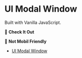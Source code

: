 # UI Modal Window

Built with Vanilla JavaScript.

📌 **Check It Out**

📌 **Not Mobil Friendly**

- [UI Modal Window](https://ui-modal-window.web.app)
